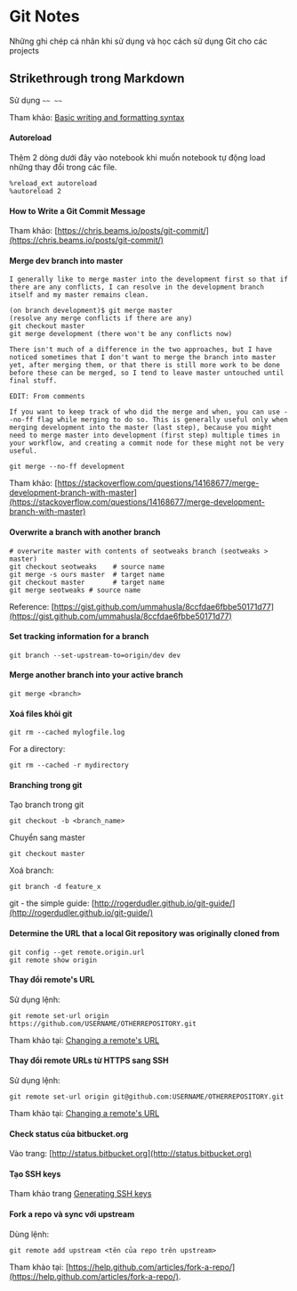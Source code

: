 # Git Notes

Những ghi chép cá nhân khi sử dụng và học cách sử dụng Git cho các projects


## Strikethrough trong Markdown

Sử dụng `~~ ~~`

Tham khảo: [Basic writing and formatting syntax](https://docs.github.com/en/free-pro-team@latest/github/writing-on-github/basic-writing-and-formatting-syntax)

#### Autoreload

Thêm 2 dòng dưới đây vào notebook khi muốn notebook tự động load những thay đổi trong các file.

```
%reload_ext autoreload
%autoreload 2
```

#### How to Write a Git Commit Message

Tham khảo: [https://chris.beams.io/posts/git-commit/](https://chris.beams.io/posts/git-commit/)

#### Merge dev branch into master

```
I generally like to merge master into the development first so that if there are any conflicts, I can resolve in the development branch itself and my master remains clean.

(on branch development)$ git merge master
(resolve any merge conflicts if there are any)
git checkout master
git merge development (there won't be any conflicts now)

There isn't much of a difference in the two approaches, but I have noticed sometimes that I don't want to merge the branch into master yet, after merging them, or that there is still more work to be done before these can be merged, so I tend to leave master untouched until final stuff.

EDIT: From comments

If you want to keep track of who did the merge and when, you can use --no-ff flag while merging to do so. This is generally useful only when merging development into the master (last step), because you might need to merge master into development (first step) multiple times in your workflow, and creating a commit node for these might not be very useful.

git merge --no-ff development
```

Tham khảo: [https://stackoverflow.com/questions/14168677/merge-development-branch-with-master](https://stackoverflow.com/questions/14168677/merge-development-branch-with-master)

#### Overwrite a branch with another branch

```
# overwrite master with contents of seotweaks branch (seotweaks > master)
git checkout seotweaks    # source name
git merge -s ours master  # target name
git checkout master       # target name
git merge seotweaks # source name
```

Reference: [https://gist.github.com/ummahusla/8ccfdae6fbbe50171d77](https://gist.github.com/ummahusla/8ccfdae6fbbe50171d77)

#### Set tracking information for a branch

```
git branch --set-upstream-to=origin/dev dev
```

#### Merge another branch into your active branch

```
git merge <branch>
```

#### Xoá files khỏi git

```
git rm --cached mylogfile.log
```

For a directory:

```
git rm --cached -r mydirectory
```

#### Branching trong git

Tạo branch trong git

```
git checkout -b <branch_name>
```

Chuyển sang master

```
git checkout master
```

Xoá branch:

```
git branch -d feature_x
```

git - the simple guide: [http://rogerdudler.github.io/git-guide/](http://rogerdudler.github.io/git-guide/)


#### Determine the URL that a local Git repository was originally cloned from

```
git config --get remote.origin.url
git remote show origin
```

#### Thay đổi remote's URL

Sử dụng lệnh:

    git remote set-url origin https://github.com/USERNAME/OTHERREPOSITORY.git

Tham khảo tại: [Changing a remote's URL](https://help.github.com/articles/changing-a-remote-s-url/)

#### Thay đổi remote URLs từ HTTPS sang SSH

Sử dụng lệnh:

    git remote set-url origin git@github.com:USERNAME/OTHERREPOSITORY.git

Tham khảo tại: [Changing a remote's URL](https://help.github.com/articles/changing-a-remote-s-url/)

#### Check status của bitbucket.org

Vào trang: [http://status.bitbucket.org](http://status.bitbucket.org)

#### Tạo SSH keys

Tham khảo trang [Generating SSH keys](https://help.github.com/articles/generating-ssh-keys/)

#### Fork a repo và sync với upstream

Dùng lệnh:

    git remote add upstream <tên của repo trên upstream>

Tham khảo tại: [https://help.github.com/articles/fork-a-repo/](https://help.github.com/articles/fork-a-repo/).







